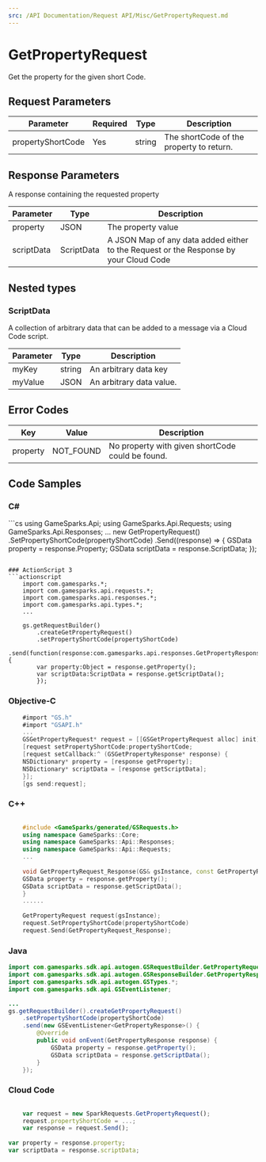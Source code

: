 ```yaml
---
src: /API Documentation/Request API/Misc/GetPropertyRequest.md
---
```


# GetPropertyRequest


Get the property for the given short Code.


## Request Parameters

Parameter | Required | Type | Description
--------- | -------- | ---- | -----------
propertyShortCode | Yes | string | The shortCode of the property to return.

## Response Parameters


A response containing the requested property

Parameter | Type | Description
--------- | ---- | -----------
property | JSON | The property value
scriptData | ScriptData | A JSON Map of any data added either to the Request or the Response by your Cloud Code

## Nested types

### ScriptData

A collection of arbitrary data that can be added to a message via a Cloud Code script.

Parameter | Type | Description
--------- | ---- | -----------
myKey | string | An arbitrary data key
myValue | JSON | An arbitrary data value.

## Error Codes

Key | Value | Description
--------- | ----------- | -----------
property | NOT_FOUND | No property with given shortCode could be found.

## Code Samples

<h3>C#</h3>
```cs
	using GameSparks.Api;
	using GameSparks.Api.Requests;
	using GameSparks.Api.Responses;
	...
	new GetPropertyRequest()
		.SetPropertyShortCode(propertyShortCode)
		.Send((response) => {
		GSData property = response.Property; 
		GSData scriptData = response.ScriptData; 
		});

```

### ActionScript 3
```actionscript
	import com.gamesparks.*;
	import com.gamesparks.api.requests.*;
	import com.gamesparks.api.responses.*;
	import com.gamesparks.api.types.*;
	...
	
	gs.getRequestBuilder()
	    .createGetPropertyRequest()
		.setPropertyShortCode(propertyShortCode)
		.send(function(response:com.gamesparks.api.responses.GetPropertyResponse):void {
		var property:Object = response.getProperty(); 
		var scriptData:ScriptData = response.getScriptData(); 
		});

```

### Objective-C
```objectivec
	#import "GS.h"
	#import "GSAPI.h"
	...
	GSGetPropertyRequest* request = [[GSGetPropertyRequest alloc] init];
	[request setPropertyShortCode:propertyShortCode;
	[request setCallback:^ (GSGetPropertyResponse* response) {
	NSDictionary* property = [response getProperty]; 
	NSDictionary* scriptData = [response getScriptData]; 
	}];
	[gs send:request];

```

### C++
```cpp

	#include <GameSparks/generated/GSRequests.h>
	using namespace GameSparks::Core;
	using namespace GameSparks::Api::Responses;
	using namespace GameSparks::Api::Requests;
	...
	
	void GetPropertyRequest_Response(GS& gsInstance, const GetPropertyResponse& response) {
	GSData property = response.getProperty(); 
	GSData scriptData = response.getScriptData(); 
	}
	......
	
	GetPropertyRequest request(gsInstance);
	request.SetPropertyShortCode(propertyShortCode)
	request.Send(GetPropertyRequest_Response);
```

### Java
```java
import com.gamesparks.sdk.api.autogen.GSRequestBuilder.GetPropertyRequest;
import com.gamesparks.sdk.api.autogen.GSResponseBuilder.GetPropertyResponse;
import com.gamesparks.sdk.api.autogen.GSTypes.*;
import com.gamesparks.sdk.api.GSEventListener;

...
gs.getRequestBuilder().createGetPropertyRequest()
	.setPropertyShortCode(propertyShortCode)
	.send(new GSEventListener<GetPropertyResponse>() {
		@Override
		public void onEvent(GetPropertyResponse response) {
			GSData property = response.getProperty(); 
			GSData scriptData = response.getScriptData(); 
		}
	});

```

### Cloud Code
```javascript

	var request = new SparkRequests.GetPropertyRequest();
	request.propertyShortCode = ...;
	var response = request.Send();
	
var property = response.property; 
var scriptData = response.scriptData; 
```


